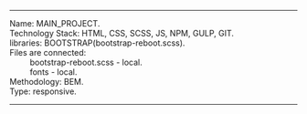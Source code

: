 ___
Name: MAIN_PROJECT.                                
Technology Stack: HTML, CSS, SCSS, JS, NPM, GULP, GIT.  
libraries: BOOTSTRAP(bootstrap-reboot.scss).  
Files are connected:   
&nbsp;&nbsp;&nbsp;&nbsp;&nbsp;&nbsp;&nbsp;&nbsp;&nbsp;bootstrap-reboot.scss - local.   
&nbsp;&nbsp;&nbsp;&nbsp;&nbsp;&nbsp;&nbsp;&nbsp;&nbsp;fonts - local.        
Methodology: BEM.  
Type: responsive.   
___